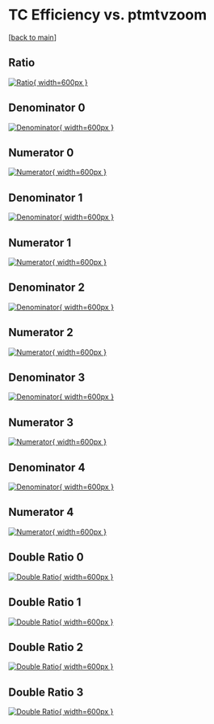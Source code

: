 # TC Efficiency vs. ptmtvzoom

[[back to main](./)]



## Ratio

[![Ratio](../mtv/var/TC_vtr_321_-1_eff_ptmtvzoom.png){ width=600px }](../mtv/var/TC_vtr_321_-1_eff_ptmtvzoom.pdf)

## Denominator 0

[![Denominator](../mtv/den/TC_vtr_321_-1_eff_ptmtvzoom_den0.png){ width=600px }](../mtv/den/TC_vtr_321_-1_eff_ptmtvzoom_den0.pdf)

## Numerator 0

[![Numerator](../mtv/num/TC_vtr_321_-1_eff_ptmtvzoom_num0.png){ width=600px }](../mtv/num/TC_vtr_321_-1_eff_ptmtvzoom_num0.pdf)

## Denominator 1

[![Denominator](../mtv/den/TC_vtr_321_-1_eff_ptmtvzoom_den1.png){ width=600px }](../mtv/den/TC_vtr_321_-1_eff_ptmtvzoom_den1.pdf)

## Numerator 1

[![Numerator](../mtv/num/TC_vtr_321_-1_eff_ptmtvzoom_num1.png){ width=600px }](../mtv/num/TC_vtr_321_-1_eff_ptmtvzoom_num1.pdf)

## Denominator 2

[![Denominator](../mtv/den/TC_vtr_321_-1_eff_ptmtvzoom_den2.png){ width=600px }](../mtv/den/TC_vtr_321_-1_eff_ptmtvzoom_den2.pdf)

## Numerator 2

[![Numerator](../mtv/num/TC_vtr_321_-1_eff_ptmtvzoom_num2.png){ width=600px }](../mtv/num/TC_vtr_321_-1_eff_ptmtvzoom_num2.pdf)

## Denominator 3

[![Denominator](../mtv/den/TC_vtr_321_-1_eff_ptmtvzoom_den3.png){ width=600px }](../mtv/den/TC_vtr_321_-1_eff_ptmtvzoom_den3.pdf)

## Numerator 3

[![Numerator](../mtv/num/TC_vtr_321_-1_eff_ptmtvzoom_num3.png){ width=600px }](../mtv/num/TC_vtr_321_-1_eff_ptmtvzoom_num3.pdf)

## Denominator 4

[![Denominator](../mtv/den/TC_vtr_321_-1_eff_ptmtvzoom_den4.png){ width=600px }](../mtv/den/TC_vtr_321_-1_eff_ptmtvzoom_den4.pdf)

## Numerator 4

[![Numerator](../mtv/num/TC_vtr_321_-1_eff_ptmtvzoom_num4.png){ width=600px }](../mtv/num/TC_vtr_321_-1_eff_ptmtvzoom_num4.pdf)

## Double Ratio 0

[![Double Ratio](../mtv/ratio/TC_vtr_321_-1_eff_ptmtvzoom_ratio0.png){ width=600px }](../mtv/ratio/TC_vtr_321_-1_eff_ptmtvzoom_ratio0.pdf)

## Double Ratio 1

[![Double Ratio](../mtv/ratio/TC_vtr_321_-1_eff_ptmtvzoom_ratio1.png){ width=600px }](../mtv/ratio/TC_vtr_321_-1_eff_ptmtvzoom_ratio1.pdf)

## Double Ratio 2

[![Double Ratio](../mtv/ratio/TC_vtr_321_-1_eff_ptmtvzoom_ratio2.png){ width=600px }](../mtv/ratio/TC_vtr_321_-1_eff_ptmtvzoom_ratio2.pdf)

## Double Ratio 3

[![Double Ratio](../mtv/ratio/TC_vtr_321_-1_eff_ptmtvzoom_ratio3.png){ width=600px }](../mtv/ratio/TC_vtr_321_-1_eff_ptmtvzoom_ratio3.pdf)

